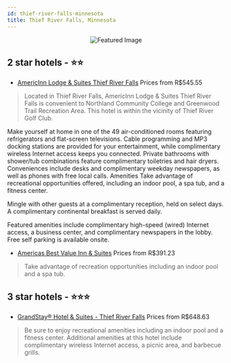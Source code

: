 ```yaml
---
id: thief-river-falls-minnesota
title: Thief River Falls, Minnesota
---
```


<center><img src="https://i.travelapi.com/hotels/2000000/1610000/1608200/1608142/4f800c85_z.jpg" alt="Featured Image" /></center>


##  2 star hotels - ⭐️⭐️

-    [AmericInn Lodge & Suites Thief River Falls](https://us.hurb.com/hotels/thief-river-falls/americinn-lodge-suites-thief-river-falls-JNP-JP323223?cmp=18055) Prices from R$545.55
   > Located in Thief River Falls, AmericInn Lodge &amp; Suites Thief River Falls is convenient to Northland Community College and Greenwood Trail Recreation Area.  This hotel is within the vicinity of Thief River Golf Club.

Make yourself at home in one of the 49 air-conditioned rooms featuring refrigerators and flat-screen televisions. Cable programming and MP3 docking stations are provided for your entertainment, while complimentary wireless Internet access keeps you connected. Private bathrooms with shower/tub combinations feature complimentary toiletries and hair dryers. Conveniences include desks and complimentary weekday newspapers, as well as phones with free local calls.   Amenities   Take advantage of recreational opportunities offered, including an indoor pool, a spa tub, and a fitness center.

Mingle with other guests at a complimentary reception, held on select days. A complimentary continental breakfast is served daily.

Featured amenities include complimentary high-speed (wired) Internet access, a business center, and complimentary newspapers in the lobby. Free self parking is available onsite.
-    [Americas Best Value Inn & Suites](https://us.hurb.com/hotels/thief-river-falls/americas-best-value-inn-suites-JNP-JP262923?cmp=18055) Prices from R$391.23
   > Take advantage of recreation opportunities including an indoor pool and a spa tub.

##  3 star hotels - ⭐️⭐️⭐️

-    [GrandStay® Hotel & Suites - Thief River Falls](https://us.hurb.com/hotels/thief-river-falls/grandstay-r-hotel-suites-thief-river-falls-JNP-JP757988?cmp=18055) Prices from R$648.63
   > Be sure to enjoy recreational amenities including an indoor pool and a fitness center. Additional amenities at this hotel include complimentary wireless Internet access, a picnic area, and barbecue grills.
